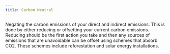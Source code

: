 ```yaml
---
title: Carbon Neutral
---
```


Negating the carbon emissions of your direct and indirect emissions. This is done by either reducing or offsetting your current carbon emissions. Reducing should be the first action you take and then any sources of emissions that are unavoidable can be offset using schemes that absorb CO2. These schemes include reforestation and solar energy installations.